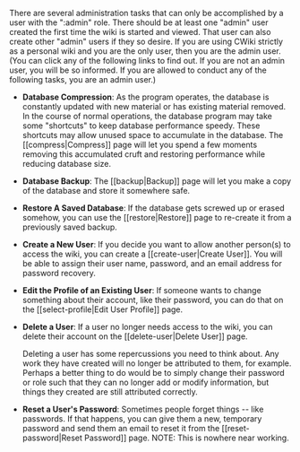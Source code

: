 There are several administration tasks that can only be accomplished by a user with the
":admin" role. There should be at least one "admin" user created the first time the wiki is started and viewed. That user can also create other "admin" users if they so desire. If you are using CWiki strictly as a personal wiki and you are the only user, then you are the admin user. (You can click any of the following links to find out. If you are not an admin user, you will be so informed. If you are allowed to conduct any of the following tasks, you are an admin user.)

* **Database Compression**: As the program operates, the database is constantly updated with new material or has existing material removed. In the course of normal operations, the database program may take some "shortcuts" to keep database performance speedy. These shortcuts may allow unused space to accumulate in the database. The [[compress|Compress]] page will let you spend a few moments removing this accumulated cruft and restoring performance while reducing database size.
* **Database Backup**: The [[backup|Backup]] page will let you make a copy of the database and store it somewhere safe.
* **Restore A Saved Database**: If the database gets screwed up or erased somehow, you can use the [[restore|Restore]] page to re-create it from a previously saved backup.
* **Create a New User**: If you decide you want to allow another person(s) to access the wiki, you can create a [[create-user|Create User]]. You will be able to assign their user name, password, and an email address for password recovery.
* **Edit the Profile of an Existing User**: If someone wants to change something about their account, like their password, you can do that on the [[select-profile|Edit User Profile]] page.
* **Delete a User**: If a user no longer needs access to the wiki, you can delete their account on the [[delete-user|Delete User]] page.

   Deleting a user has some repercussions you need to think about. Any work they have created will no longer be attributed to them, for example. Perhaps a better thing to do would be to simply change their password or role such that they can no longer add or modify information, but things they created are still attributed correctly.

* **Reset a User's Password**: Sometimes people forget things -- like passwords. If that happens, you can give them a new, temporary password and send them an email to reset it from the [[reset-password|Reset Password]] page. NOTE: This is nowhere near working.